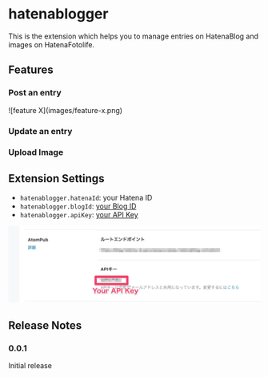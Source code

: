 # hatenablogger

This is the extension which helps you to manage entries on HatenaBlog and images on HatenaFotolife.

## Features

### Post an entry

\!\[feature X\]\(images/feature-x.png\)

### Update an entry

### Upload Image

## Extension Settings

- `hatenablogger.hatenaId`: your Hatena ID
- `hatenablogger.blogId`: [your Blog ID](http://blog.hatena.ne.jp/my/config)
- `hatenablogger.apiKey`: [your API Key](http://blog.hatena.ne.jp/my/config/detail)

![](./images/api-key.png)

## Release Notes

### 0.0.1

Initial release
